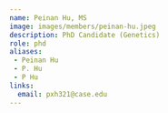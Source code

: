 ```yaml
---
name: Peinan Hu, MS
image: images/members/peinan-hu.jpeg
description: PhD Candidate (Genetics)
role: phd
aliases:
 - Peinan Hu
 - P. Hu
 - P Hu
links:
  email: pxh321@case.edu
---
```

